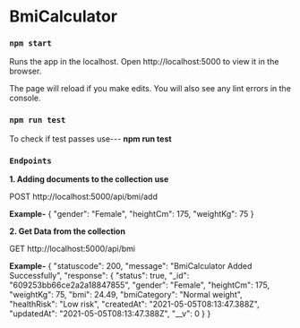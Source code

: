 # BmiCalculator


### `npm start`

Runs the app in the localhost.
Open http://localhost:5000 to view it in the browser.

The page will reload if you make edits.
You will also see any lint errors in the console.



### `npm run test`

To check if test passes use--- **npm run test**


### `Endpoints`


**1. Adding documents to the collection use**

 POST http://localhost:5000/api/bmi/add

  **Example-** 
  {
      "gender": "Female", 
      "heightCm": 175,
      "weightKg": 75
  }

**2. Get Data from the collection**

GET http://localhost:5000/api/bmi

**Example-**
{
    "statuscode": 200,
    "message": "BmiCalculator Added Successfully",
    "response": {
        "status": true,
        "_id": "609253bb66ce2a2a18847855",
        "gender": "Female",
        "heightCm": 175,
        "weightKg": 75,
        "bmi": 24.49,
        "bmiCategory": "Normal weight",
        "healthRisk": "Low risk",
        "createdAt": "2021-05-05T08:13:47.388Z",
        "updatedAt": "2021-05-05T08:13:47.388Z",
        "__v": 0
    }
}





